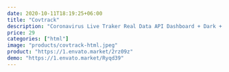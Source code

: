 ```yaml
---
date: 2020-10-11T18:19:25+06:00
title: "Covtrack"
description: "Coronavirus Live Traker Real Data API Dashboard + Dark + RTL HTML Template"
price: 29
categories: ["html"]
image: "products/covtrack-html.jpeg"
product: "https://1.envato.market/2rz09z"
demo: "https://1.envato.market/Ryqd39"
---
```


